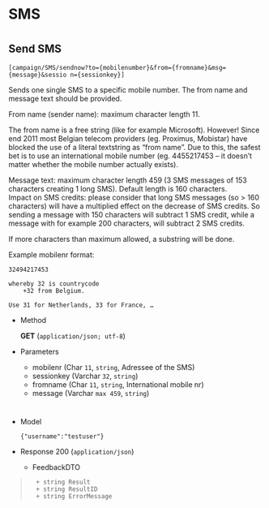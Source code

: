 # SMS

#

## Send SMS 

	[campaign/SMS/sendnow?to={mobilenumber}&from={fromname}&msg={message}&sessio n={sessionkey}]

Sends one single SMS to a specific mobile number. The from name and message text should be provided. 
 
From name (sender name): maximum character length 11.   

The from name is a free string (like for example Microsoft). However! Since end 2011 most Belgian telecom providers (eg. Proximus, Mobistar) have blocked the use of a literal textstring as “from name”. Due to this, the safest bet is to use an international mobile number (eg. 4455217453 – it doesn’t matter whether the mobile number actually exists). 
 
Message text: maximum character length 459 (3 SMS messages of 153 characters creating 1 long SMS). Default length is 160 characters.   
Impact on SMS credits: please consider that long SMS messages (so > 160 characters) will have a multiplied effect on the decrease of SMS credits. So sending a message with 150 characters will subtract 1 SMS credit, while a message with for example 200 characters, will subtract 2 SMS credits.  

If more characters than maximum allowed, a substring will be done.  

Example mobilenr format: 

	32494217453 

	whereby 32 is countrycode 
		+32 from Belgium. 

	Use 31 for Netherlands, 33 for France, …

+ Method

	**GET** (`application/json; utf-8`)

+ Parameters

	+ mobilenr (Char `11`, `string`, Adressee of the SMS)
	+ sessionkey (Varchar `32`, `string`)
	+ fromname (Char `11`, `string`, International mobile nr)
	+ message (Varchar `max 459`, `string`)
	
	
#

+ Model

	```
	{"username":"testuser"}
	```

+ Response 200 (`application/json`)

	+  FeedbackDTO


> 		+ string Result
> 		+ string ResultID
> 		+ string ErrorMessage 